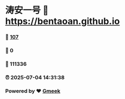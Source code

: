 # 涛安一号 :link: https://bentaoan.github.io 
### :page_facing_up: [107](https://bentaoan.github.io/tag.html) 
### :speech_balloon: 0 
### :hibiscus: 111336 
### :alarm_clock: 2025-07-04 14:31:38 
### Powered by :heart: [Gmeek](https://github.com/Meekdai/Gmeek)
